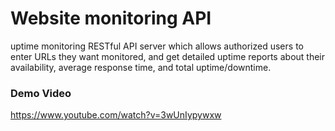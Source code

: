 # Website monitoring API 
uptime monitoring RESTful API server which allows authorized users to enter URLs they want monitored, and get detailed uptime reports about their availability, average response time, and total uptime/downtime.

### Demo Video
https://www.youtube.com/watch?v=3wUnIypywxw
